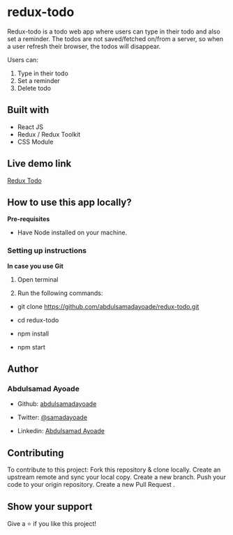 # redux-todo

Redux-todo is a todo web app where users can type in their todo and also set a reminder. The todos are not saved/fetched on/from a server, so when a user refresh their browser, the todos will disappear.

Users can:

1. Type in their todo
2. Set a reminder
3. Delete todo

## Built with

- React JS
- Redux / Redux Toolkit
- CSS Module

## Live demo link

[Redux Todo](https://redux-todo-app-2022.netlify.app)

## How to use this app locally?

**Pre-requisites**

- Have Node installed on your machine.

### Setting up instructions

**In case you use Git**

1. Open terminal

2. Run the following commands:

- git clone https://github.com/abdulsamadayoade/redux-todo.git

- cd redux-todo

- npm install

- npm start

## Author

### Abdulsamad Ayoade

- Github: [abdulsamadayoade](https://github.com/abdulsamadayoade)

- Twitter: [@samadayoade](https://twitter.com/samadayoade)

- Linkedin: [Abdulsamad Ayoade](https://www.linkedin.com/in/abdulsamad-ayoade/)

## Contributing

To contribute to this project:
Fork this repository & clone locally.
Create an upstream remote and sync your local copy.
Create a new branch.
Push your code to your origin repository.
Create a new Pull Request .

## Show your support

Give a ⭐️ if you like this project!
